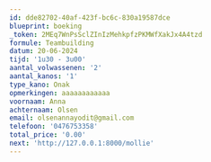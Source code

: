 ```yaml
---
id: dde82702-40af-423f-bc6c-830a19587dce
blueprint: boeking
_token: 2MEq7WnPsSclZInIzMehkpfzPKMWfXakJx4A4tzd
formule: Teambuilding
datum: 20-06-2024
tijd: '1u30 - 3u00'
aantal_volwassenen: '2'
aantal_kanos: '1'
type_kano: Onak
opmerkingen: aaaaaaaaaaaa
voornaam: Anna
achternaam: Olsen
email: olsenannayodit@gmail.com
telefoon: '0476753358'
total_price: '0.00'
next: 'http://127.0.0.1:8000/mollie'
---
```


